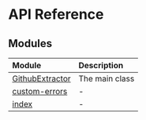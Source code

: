 # API Reference

## Modules

| Module | Description |
| :------ | :------ |
| [GithubExtractor](GithubExtractor/index.md) | The main class |
| [custom-errors](custom-errors/index.md) | - |
| [index](index/index.md) | - |
